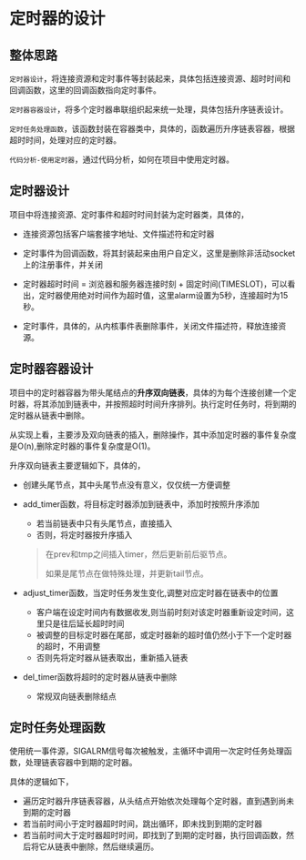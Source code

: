 定时器的设计
===

## 整体思路

`定时器设计`，将连接资源和定时事件等封装起来，具体包括连接资源、超时时间和回调函数，这里的回调函数指向定时事件。

`定时器容器设计`，将多个定时器串联组织起来统一处理，具体包括升序链表设计。

`定时任务处理函数`，该函数封装在容器类中，具体的，函数遍历升序链表容器，根据超时时间，处理对应的定时器。

`代码分析-使用定时器`，通过代码分析，如何在项目中使用定时器。

## 定时器设计

项目中将连接资源、定时事件和超时时间封装为定时器类，具体的，

- 连接资源包括客户端套接字地址、文件描述符和定时器

- 定时事件为回调函数，将其封装起来由用户自定义，这里是删除非活动socket上的注册事件，并关闭

- 定时器超时时间 = 浏览器和服务器连接时刻 + 固定时间(TIMESLOT)，可以看出，定时器使用绝对时间作为超时值，这里alarm设置为5秒，连接超时为15秒。

- 定时事件，具体的，从内核事件表删除事件，关闭文件描述符，释放连接资源。

## 定时器容器设计

项目中的定时器容器为带头尾结点的**升序双向链表**，具体的为每个连接创建一个定时器，将其添加到链表中，并按照超时时间升序排列。执行定时任务时，将到期的定时器从链表中删除。

从实现上看，主要涉及双向链表的插入，删除操作，其中添加定时器的事件复杂度是O(n),删除定时器的事件复杂度是O(1)。

升序双向链表主要逻辑如下，具体的，

- 创建头尾节点，其中头尾节点没有意义，仅仅统一方便调整

- add_timer函数，将目标定时器添加到链表中，添加时按照升序添加
  - 若当前链表中只有头尾节点，直接插入
  - 否则，将定时器按升序插入

  > 在prev和tmp之间插入timer，然后更新前后驱节点。
  >
  > 如果是尾节点在做特殊处理，并更新tail节点。
  
- adjust_timer函数，当定时任务发生变化,调整对应定时器在链表中的位置
  - 客户端在设定时间内有数据收发,则当前时刻对该定时器重新设定时间，这里只是往后延长超时时间
  - 被调整的目标定时器在尾部，或定时器新的超时值仍然小于下一个定时器的超时，不用调整
  - 否则先将定时器从链表取出，重新插入链表

- del_timer函数将超时的定时器从链表中删除

  - 常规双向链表删除结点

## 定时任务处理函数

使用统一事件源，SIGALRM信号每次被触发，主循环中调用一次定时任务处理函数，处理链表容器中到期的定时器。

具体的逻辑如下，

- 遍历定时器升序链表容器，从头结点开始依次处理每个定时器，直到遇到尚未到期的定时器
- 若当前时间小于定时器超时时间，跳出循环，即未找到到期的定时器
- 若当前时间大于定时器超时时间，即找到了到期的定时器，执行回调函数，然后将它从链表中删除，然后继续遍历。
